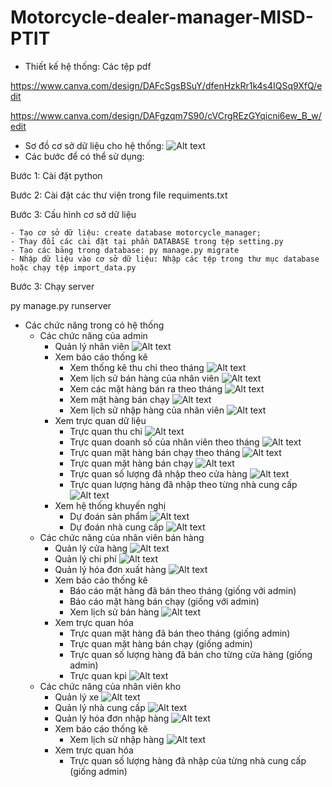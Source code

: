 # Motorcycle-dealer-manager-MISD-PTIT

- Thiết kế hệ thống: Các tệp pdf

https://www.canva.com/design/DAFcSgsBSuY/dfenHzkRr1k4s4IQSq9XfQ/edit

https://www.canva.com/design/DAFgzqm7S90/cVCrgREzGYqicni6ew_B_w/edit

- Sơ đồ cơ sở dữ liệu cho hệ thống:
  <img src="image/Thiết kế cơ sở dữ liệu.png" alt="Alt text" title="Optional title">
- Các bước để có thể sử dụng:

Bước 1: Cài đặt python

Bước 2: Cài đặt các thư viện trong file requiments.txt

Bước 3: Cấu hình cơ sở dữ liệu

    - Tạo cơ sở dữ liệu: create database motorcycle_manager;
    - Thay đổi các cài đặt tại phần DATABASE trong tệp setting.py
    - Tạo các bảng trong database: py manage.py migrate
    - Nhập dữ liệu vào cơ sở dữ liệu: Nhập các tệp trong thư mục database hoặc chạy tệp import_data.py

Bước 3: Chạy server

py manage.py runserver

- Các chức năng trong có hệ thống
    - Các chức năng của admin
        - Quản lý nhân viên
          <img src="image/12.png" alt="Alt text" title="Optional title">
        - Xem báo cáo thống kê
            - Xem thống kê thu chi theo tháng
              <img src="image/1.png" alt="Alt text" title="Optional title">
            - Xem lịch sử bán hàng của nhân viên
              <img src="image/2.png" alt="Alt text" title="Optional title">
            - Xem các mặt hàng bán ra theo tháng
              <img src="image/3.png" alt="Alt text" title="Optional title">
            - Xem mặt hàng bán chạy
              <img src="image/4.png" alt="Alt text" title="Optional title">
            - Xem lịch sử nhập hàng của nhân viên
              <img src="image/5.png" alt="Alt text" title="Optional title">
        - Xem trực quan dữ liệu
            - Trực quan thu chi
              <img src="image/6.png" alt="Alt text" title="Optional title">
            - Trực quan doanh số của nhân viên theo tháng
              <img src="image/7.png" alt="Alt text" title="Optional title">
            - Trực quan mặt hàng bán chạy theo tháng
              <img src="image/8.png" alt="Alt text" title="Optional title">
            - Trực quan mặt hàng bán chạy
              <img src="image/9.png" alt="Alt text" title="Optional title">
            - Trực quan số lượng đã nhập theo cửa hàng
              <img src="image/10.png" alt="Alt text" title="Optional title">
            - Trực quan lượng hàng đã nhập theo từng nhà cung cấp
              <img src="image/11.png" alt="Alt text" title="Optional title">
        - Xem hệ thống khuyến nghị
            - Dự đoán sản phẩm
              <img src="image/13.png" alt="Alt text" title="Optional title">
            - Dự đoán nhà cung cấp
              <img src="image/14.png" alt="Alt text" title="Optional title">
    - Các chức năng của nhân viên bán hàng
        - Quản lý cửa hàng
          <img src="image/15.png" alt="Alt text" title="Optional title">
        - Quản lý chi phí
          <img src="image/16.png" alt="Alt text" title="Optional title">
        - Quản lý hóa đơn xuất hàng
          <img src="image/17.png" alt="Alt text" title="Optional title">
        - Xem báo cáo thống kê
            - Báo cáo mặt hàng đã bán theo tháng (giống với admin)
            - Báo cáo mặt hàng bán chạy (giống với admin)
            - Xem lịch sử bán hàng
              <img src="image/18.png" alt="Alt text" title="Optional title">
        - Xem trực quan hóa
            - Trực quan mặt hàng đã bán theo tháng (giống admin)
            - Trực quan mặt hàng bán chạy (giống admin)
            - Trực quan số lượng hàng đã bán cho từng cửa hàng (giống admin)
            - Trực quan kpi
              <img src="image/19.png" alt="Alt text" title="Optional title">
    - Các chức năng của nhân viên kho
        - Quản lý xe
          <img src="image/20.png" alt="Alt text" title="Optional title">
        - Quản lý nhà cung cấp
          <img src="image/21.png" alt="Alt text" title="Optional title">
        - Quản lý hóa đơn nhập hàng
          <img src="image/22.png" alt="Alt text" title="Optional title">
        - Xem báo cáo thống kê
            - Xem lịch sử nhập hàng
              <img src="image/23.png" alt="Alt text" title="Optional title">
        - Xem trực quan hóa
            - Trực quan số lượng hàng đã nhập của từng nhà cung cấp (giống admin)